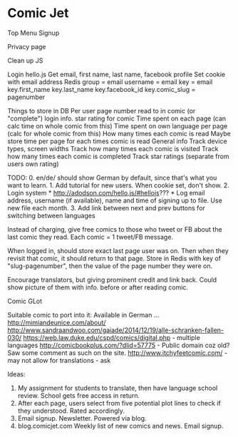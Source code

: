 Comic Jet
=========

Top Menu
	Signup

Privacy page

Clean up JS

Login
	hello.js
	Get email, first name, last name, facebook profile
	Set cookie with email address
	Redis
		group = email
			username = email
			key = email
			key.first_name
			key.last_name
			key.facebook_id
		key.comic_slug = pagenumber


Things to store in DB
	Per user
		page number read to in comic (or "complete")
		login info.
		star rating for comic
		Time spent on each page (can calc time on whole comic from this)
		Time spent on own language per page (calc for whole comic from this)
		How many times each comic is read
			Maybe store time per page for each times comic is read
	General info
		Track device types, screen widths
		Track how many times each comic is visited
		Track how many times each comic is completed
		Track star ratings (separate from users own rating)
		



TODO:
	0. en/de/ should show German by default, since that's what you want to learn.
	1. Add tutorial for new users. When cookie set, don't show.
	2. Login system
		* http://adodson.com/hello.js/#hellojs???
		* Log email address, username (if available), name and time of signing up to file. Use new file each month.
	3. Add link between next and prev buttons for switching between languages

Instead of charging, give free comics to those who tweet or FB about the last comic they read. Each comic = 1 tweet/FB message.

When logged in, should store exact last page user was on. Then when they revisit that comic, it should return to that page. Store in Redis with key of "slug-pagenumber", then the value of the page number they were on.

Encourage translators, but giving prominent credit and link back. Could show picture of them with info. before or after reading comic.


Comic GLot

Suitable comic to port into it:
Available in German ... http://mimiandeunice.com/about/
http://www.sandraandwoo.com/gaiade/2014/12/19/alle-schranken-fallen-030/
https://web.law.duke.edu/cspd/comics/digital.php - multiple languages
http://comicbookplus.com/?dlid=57775 - Public domain coz old? Saw some comment as such on the site.
http://www.itchyfeetcomic.com/ - may not allow for translations - ask



Ideas:
1. My assignment for students to translate, then have language school review. School gets free access in return.
2. After each page, users select from five potential plot lines to check if they understood. Rated accordingly.
3. Email signup. Newsletter. Powered via blog.
4. blog.comicjet.com
	Weekly list of new comics and news.
	Email signup.

